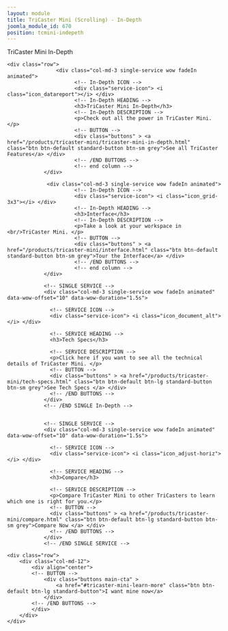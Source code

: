 ```yaml
---
layout: module
title: TriCaster Mini (Scrolling) - In-Depth
joomla_module_id: 670
position: tcmini-indepeth
---
```

<div class="row frame-tittle">
            <div class="col-md-12">
                <p class="section-title">TriCaster Mini In-Depth</p>
            </div>
    </div>

    <div class="row">
                    <div class="col-md-3 single-service wow fadeIn animated"> 
                          <!-- In-Depth ICON -->
                          <div class="service-icon"> <i class="icon_datareport"></i> </div>
                          <!-- In-Depth HEADING -->
                          <h3>TriCaster Mini In-Depth</h3>
                          <!-- In-Depth DESCRIPTION -->
                          <p>Check out all the power in TriCaster Mini.</p>
                          <!-- BUTTON -->
                          <div class="buttons" > <a href="/products/tricaster-mini/tricaster-mini-in-depth.html" class="btn btn-default standard-button btn-sm grey">See all TriCaster Features</a> </div>
                          <!-- /END BUTTONS --> 
                          <!-- end column --> 
                </div>

                 <div class="col-md-3 single-service wow fadeIn animated"> 
                          <!-- In-Depth ICON -->
                          <div class="service-icon"> <i class="icon_grid-3x3"></i> </div>
                          <!-- In-Depth HEADING -->
                          <h3>Interface</h3>
                          <!-- In-Depth DESCRIPTION -->
                          <p>Take a look at your workspace in <br/>TriCaster Mini. </p>
                          <!-- BUTTON -->
                          <div class="buttons" > <a href="/products/tricaster-mini/interface.html" class="btn btn-default standard-button btn-sm grey">Tour the Interface</a> </div>
                          <!-- /END BUTTONS --> 
                          <!-- end column --> 
                </div>

                <!-- SINGLE SERVICE -->
                <div class="col-md-3 single-service wow fadeIn animated" data-wow-offset="10" data-wow-duration="1.5s"> 
                  
                  <!-- SERVICE ICON -->
                  <div class="service-icon"> <i class="icon_document_alt"></i> </div>
                  
                  <!-- SERVICE HEADING -->
                  <h3>Tech Specs</h3>
                  
                  <!-- SERVICE DESCRIPTION -->
                  <p>Click here if you want to see all the technical details of TriCaster Mini. </p>
                  <!-- BUTTON -->
                  <div class="buttons" > <a href="/products/tricaster-mini/tech-specs.html" class="btn btn-default btn-lg standard-button btn-sm grey">See Tech Specs </a> </div>
                  <!-- /END BUTTONS --> 
                </div>
                <!-- /END SINGLE In-Depth --> 


                <!-- SINGLE SERVICE -->
                <div class="col-md-3 single-service wow fadeIn animated" data-wow-offset="10" data-wow-duration="1.5s"> 
                  
                  <!-- SERVICE ICON -->
                  <div class="service-icon"> <i class="icon_adjust-horiz"></i> </div>
                  
                  <!-- SERVICE HEADING -->
                  <h3>Compare</h3>
                  
                  <!-- SERVICE DESCRIPTION -->
                  <p>Compare TriCaster Mini to other TriCasters to learn which one is right for you.</p>
                  <!-- BUTTON -->
                  <div class="buttons" > <a href="/products/tricaster-mini/compare.html" class="btn btn-default btn-lg standard-button btn-sm grey">Compare Now </a> </div>
                  <!-- /END BUTTONS --> 
                </div>
                <!-- /END SINGLE SERVICE --> 

  </div>
  <!-- /END ROW -->
    
    <div class="row">
        <div class="col-md-12">
            <div align="center">
            <!-- BUTTON -->
                <div class="buttons main-cta" >
                    <a href="#tricaster-mini-learn-more" class="btn btn-default btn-lg standard-button">I want mine now</a>
                </div>
            <!-- /END BUTTONS -->
            </div>
        </div>  
    </div>
